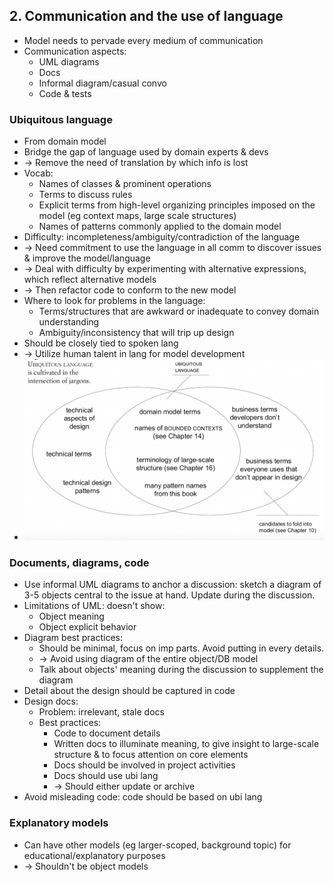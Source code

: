 ## 2. Communication and the use of language
- Model needs to pervade every medium of communication
- Communication aspects:
  - UML diagrams
  - Docs
  - Informal diagram/casual convo
  - Code & tests
### Ubiquitous language
- From domain model
- Bridge the gap of language used by domain experts & devs
- -> Remove the need of translation by which info is lost
- Vocab:
  - Names of classes & prominent operations
  - Terms to discuss rules
  - Explicit terms from high-level organizing principles imposed on the model (eg context maps, large scale structures)
  - Names of patterns commonly applied to the domain model
- Difficulty: incompleteness/ambiguity/contradiction of the language
- -> Need commitment to use the language in all comm to discover issues & improve the model/language
- -> Deal with difficulty by experimenting with alternative expressions, which reflect alternative models
- -> Then refactor code to conform to the new model
- Where to look for problems in the language:
  - Terms/structures that are awkward or inadequate to convey domain understanding
  - Ambiguity/inconsistency that will trip up design
- Should be closely tied to spoken lang
- -> Utilize human talent in lang for model development
- <img src="./resources/2.3.png" width="600">

### Documents, diagrams, code
- Use informal UML diagrams to anchor a discussion:
sketch a diagram of 3-5 objects central to the issue at hand. Update during the discussion.
- Limitations of UML: doesn't show:
  - Object meaning
  - Object explicit behavior
- Diagram best practices:
  - Should be minimal, focus on imp parts. Avoid putting in every details.
  - -> Avoid using diagram of the entire object/DB model
  - Talk about objects' meaning during the discussion to supplement the diagram
- Detail about the design should be captured in code
- Design docs:
  - Problem: irrelevant, stale docs
  - Best practices:
    - Code to document details
    - Written docs to illuminate meaning, to give insight to large-scale structure & to focus attention on core elements
    - Docs should be involved in project activities
    - Docs should use ubi lang
    - -> Should either update or archive
- Avoid misleading code: code should be based on ubi lang

### Explanatory models
- Can have other models (eg larger-scoped, background topic) for educational/explanatory purposes
- -> Shouldn't be object models